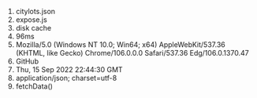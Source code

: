 1. citylots.json
2. expose.js
3. disk cache
4. 96ms
5. Mozilla/5.0 (Windows NT 10.0; Win64; x64) AppleWebKit/537.36 (KHTML, like Gecko) Chrome/106.0.0.0 Safari/537.36 Edg/106.0.1370.47
6. GitHub
7. Thu, 15 Sep 2022 22:44:30 GMT
8. application/json; charset=utf-8
9. fetchData()

